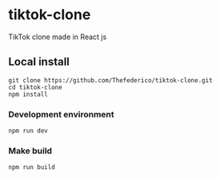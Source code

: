 # tiktok-clone

TikTok clone made in React js

## Local install

~~~
git clone https://github.com/Thefederico/tiktok-clone.git
cd tiktok-clone
npm install
~~~

### Development environment

~~~
npm run dev
~~~

### Make build 

~~~
npm run build 
~~~
